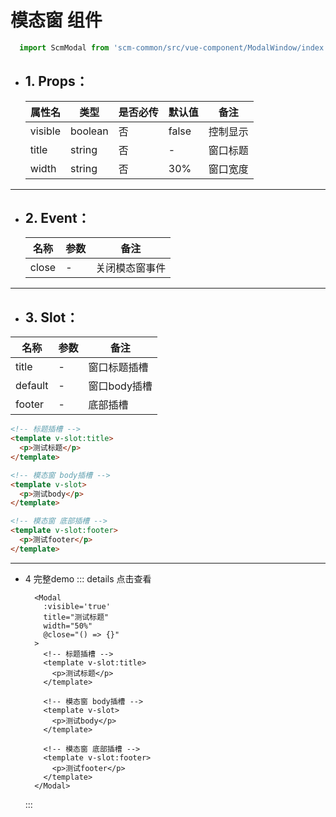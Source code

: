 <!--
 * @Author: huangyuhui
 * @Date: 2020-09-29 09:55:53
 * @LastEditors: huangyuhui
 * @LastEditTime: 2020-12-14 20:03:29
 * @Description: 
 * @FilePath: \scm_frontend_common\docs\commonComponent\modal\README.md
-->
# 模态窗 组件

  ```javascript 
    import ScmModal from 'scm-common/src/vue-component/ModalWindow/index.vue';
  ```

 - ## 1. Props：

    | 属性名 | 类型 | 是否必传 | 默认值 | 备注 |  
    ------------ | ------------- | -------------| -------------| -------------
    | visible | boolean | 否 | false | 控制显示 |
    | title | string | 否 | - | 窗口标题 |
    | width | string | 否 | 30% | 窗口宽度 |

----

 - ## 2. Event：

    |  名称  | 参数  |  备注  |
    | ------------ | ------------ | ------------ |
    | close | - | 关闭模态窗事件 |

-----

 - ## 3. Slot：

  |  名称  | 参数  |  备注  |
  | ------------ | ------------ | ------------ |
  | title | - | 窗口标题插槽 |
  | default | - | 窗口body插槽 |
  | footer | - | 底部插槽 |

```html
<!-- 标题插槽 -->
<template v-slot:title>
  <p>测试标题</p>
</template>

<!-- 模态窗 body插槽 -->
<template v-slot>
  <p>测试body</p>
</template>

<!-- 模态窗 底部插槽 -->
<template v-slot:footer>
  <p>测试footer</p>
</template>
```
--------

- 4 完整demo
  ::: details 点击查看
  ```vue
    <Modal 
      :visible='true'
      title="测试标题"
      width="50%"
      @close="() => {}"
    >
      <!-- 标题插槽 -->
      <template v-slot:title>
        <p>测试标题</p>
      </template>

      <!-- 模态窗 body插槽 -->
      <template v-slot>
        <p>测试body</p>
      </template>

      <!-- 模态窗 底部插槽 -->
      <template v-slot:footer>
        <p>测试footer</p>
      </template>
    </Modal>
    ```
  :::
